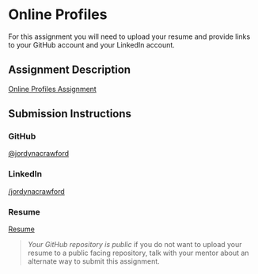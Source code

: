 # Online Profiles
For this assignment you will need to upload your resume and provide links to your GitHub account and your LinkedIn account.

## Assignment Description
[Online Profiles Assignment](https://education.launchcode.org/liftoff/modules/assignments/online-profiles)

## Submission Instructions
 
### GitHub
[@jordynacrawford](https://github.com/jordynacrawford)
 
### LinkedIn
[/jordynacrawford](https://www.linkedin.com/in/jordynacrawford/)

### Resume
[Resume](./LC%20Template%20Resume.pdf)

> *Your GitHub repository is public* if you do not want to upload your resume to a public facing repository, talk with your mentor about an alternate way to submit this assignment.
